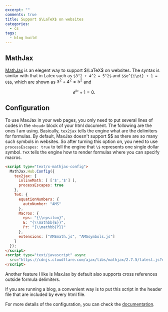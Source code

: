 ```yaml
---
excerpt: ""
comments: true
title: Support $\LaTeX$ on websites
categories:
  - cs
tags:
  - blog build
---
```


## MathJax

[MathJax](https://www.mathjax.org/) is an elegent way to support $\LaTeX$ on websites. The syntax is similar with that in Latex such as `$3^2 + 4^2 = 5^2$` and `$$e^{i\pi} + 1 = 0$$`, which are shown as $3^2 + 4^2 = 5^2$ and 

$$
e^{i\pi} + 1 = 0.
$$

## Configuration

To use MaxJax in your web pages, you only need to put several lines of codes in the `<head>` block of your html document. The following are the ones I am using. Basically, `tex2jax` tells the engine what are the delimiters for formulas. By default, MaxJax doesn't support \$\$ as there are so many such symbols in websites. So after turning this option on, you need to use `processEscapes: true` to tell the engine that `\$` represents one single dollar symbol. `TeX` tells the engine how to render formulas where you can specify macros.

```html
<script type="text/x-mathjax-config">
  MathJax.Hub.Config({
    tex2jax: {
      inlineMath: [ ['$','$'] ],
      processEscapes: true
    },
    TeX: { 
      equationNumbers: { 
        autoNumber: "AMS" 
      },
      Macros: {
        eps: "{\\epsilon}",
        E: "{\\mathbb{E}}",
        Pr: "{\\mathbb{P}}"
      },
      extensions: ["AMSmath.js", "AMSsymbols.js"]
    } 
  }); 
</script>
<script type="text/javascript" async
  src="https://cdnjs.cloudflare.com/ajax/libs/mathjax/2.7.5/latest.js?config=TeX-AMS_CHTML">
</script>
```

Another feature I like is MaxJax by default also supports cross references outside formula delimiters.

If you are running a blog, a convenient way is to put this script in the header file that are included by every html file.

For more details of the configuration, you can check the [documentation](http://docs.mathjax.org/en/latest/tex.html).

